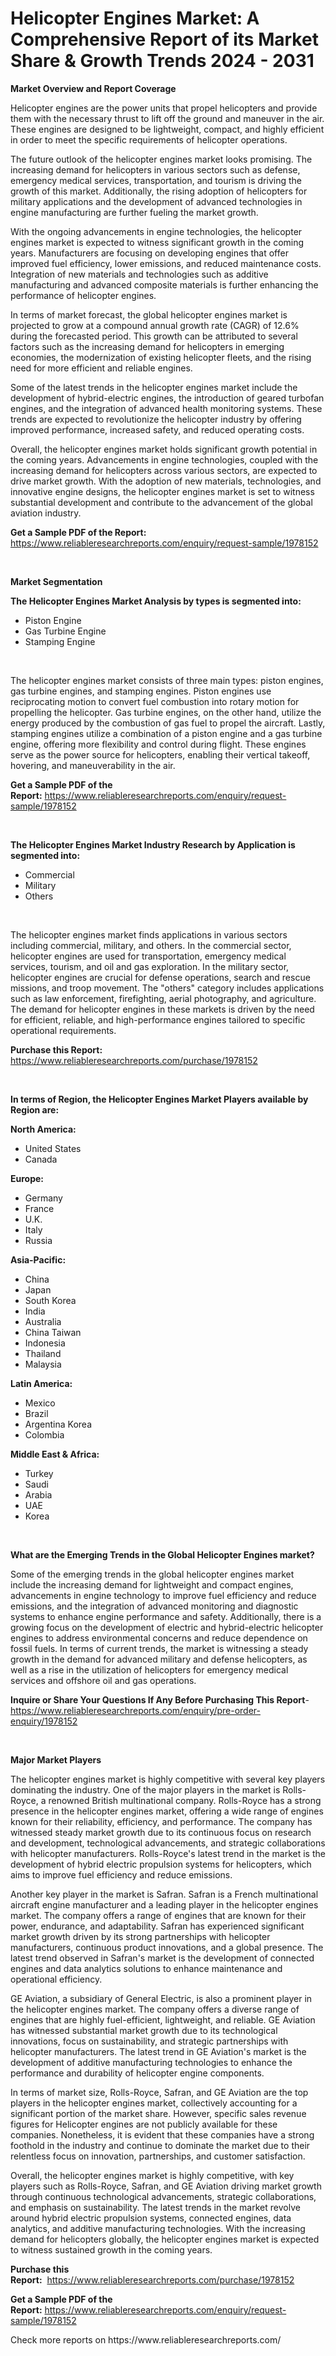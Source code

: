 <p><h1>Helicopter Engines Market: A Comprehensive Report of its Market Share & Growth Trends 2024 - 2031</h1></p><p><strong>Market Overview and Report Coverage</strong></p>
<p><p>Helicopter engines are the power units that propel helicopters and provide them with the necessary thrust to lift off the ground and maneuver in the air. These engines are designed to be lightweight, compact, and highly efficient in order to meet the specific requirements of helicopter operations.</p><p>The future outlook of the helicopter engines market looks promising. The increasing demand for helicopters in various sectors such as defense, emergency medical services, transportation, and tourism is driving the growth of this market. Additionally, the rising adoption of helicopters for military applications and the development of advanced technologies in engine manufacturing are further fueling the market growth.</p><p>With the ongoing advancements in engine technologies, the helicopter engines market is expected to witness significant growth in the coming years. Manufacturers are focusing on developing engines that offer improved fuel efficiency, lower emissions, and reduced maintenance costs. Integration of new materials and technologies such as additive manufacturing and advanced composite materials is further enhancing the performance of helicopter engines.</p><p>In terms of market forecast, the global helicopter engines market is projected to grow at a compound annual growth rate (CAGR) of 12.6% during the forecasted period. This growth can be attributed to several factors such as the increasing demand for helicopters in emerging economies, the modernization of existing helicopter fleets, and the rising need for more efficient and reliable engines.</p><p>Some of the latest trends in the helicopter engines market include the development of hybrid-electric engines, the introduction of geared turbofan engines, and the integration of advanced health monitoring systems. These trends are expected to revolutionize the helicopter industry by offering improved performance, increased safety, and reduced operating costs.</p><p>Overall, the helicopter engines market holds significant growth potential in the coming years. Advancements in engine technologies, coupled with the increasing demand for helicopters across various sectors, are expected to drive market growth. With the adoption of new materials, technologies, and innovative engine designs, the helicopter engines market is set to witness substantial development and contribute to the advancement of the global aviation industry.</p></p>
<p><strong>Get a Sample PDF of the Report:</strong> <a href="https://www.reliableresearchreports.com/enquiry/request-sample/1978152">https://www.reliableresearchreports.com/enquiry/request-sample/1978152</a></p>
<p>&nbsp;</p>
<p><strong>Market Segmentation</strong></p>
<p><strong>The Helicopter Engines Market Analysis by types is segmented into:</strong></p>
<p><ul><li>Piston Engine</li><li>Gas Turbine Engine</li><li>Stamping Engine</li></ul></p>
<p>&nbsp;</p>
<p><p>The helicopter engines market consists of three main types: piston engines, gas turbine engines, and stamping engines. Piston engines use reciprocating motion to convert fuel combustion into rotary motion for propelling the helicopter. Gas turbine engines, on the other hand, utilize the energy produced by the combustion of gas fuel to propel the aircraft. Lastly, stamping engines utilize a combination of a piston engine and a gas turbine engine, offering more flexibility and control during flight. These engines serve as the power source for helicopters, enabling their vertical takeoff, hovering, and maneuverability in the air.</p></p>
<p><strong>Get a Sample PDF of the Report:</strong>&nbsp;<a href="https://www.reliableresearchreports.com/enquiry/request-sample/1978152">https://www.reliableresearchreports.com/enquiry/request-sample/1978152</a></p>
<p>&nbsp;</p>
<p><strong>The Helicopter Engines Market Industry Research by Application is segmented into:</strong></p>
<p><ul><li>Commercial</li><li>Military</li><li>Others</li></ul></p>
<p>&nbsp;</p>
<p><p>The helicopter engines market finds applications in various sectors including commercial, military, and others. In the commercial sector, helicopter engines are used for transportation, emergency medical services, tourism, and oil and gas exploration. In the military sector, helicopter engines are crucial for defense operations, search and rescue missions, and troop movement. The "others" category includes applications such as law enforcement, firefighting, aerial photography, and agriculture. The demand for helicopter engines in these markets is driven by the need for efficient, reliable, and high-performance engines tailored to specific operational requirements.</p></p>
<p><strong>Purchase this Report:</strong>&nbsp; <a href="https://www.reliableresearchreports.com/purchase/1978152">https://www.reliableresearchreports.com/purchase/1978152</a></p>
<p>&nbsp;</p>
<p><strong>In terms of Region, the Helicopter Engines Market Players available by Region are:</strong></p>
<p>
    <p> <strong> North America: </strong>
        <ul>
            <li>United States</li>
            <li>Canada</li>
        </ul>
        </p> 
    <p> <strong> Europe: </strong>
        <ul>
            <li>Germany</li>
            <li>France</li>
            <li>U.K.</li>
            <li>Italy</li>
            <li>Russia</li>
        </ul>
        </p> 
    <p> <strong> Asia-Pacific: </strong>
        <ul>
            <li>China</li>
            <li>Japan</li>
            <li>South Korea</li>
            <li>India</li>
            <li>Australia</li>
            <li>China Taiwan</li>
            <li>Indonesia</li>
            <li>Thailand</li>
            <li>Malaysia</li>
        </ul>
        </p> 
    <p> <strong> Latin America: </strong>
        <ul>
            <li>Mexico</li>
            <li>Brazil</li>
            <li>Argentina Korea</li>
            <li>Colombia</li>
        </ul>
        </p> 
    <p> <strong> Middle East & Africa: </strong>
        <ul>
            <li>Turkey</li>
            <li>Saudi</li>
            <li>Arabia</li>
            <li>UAE</li>
            <li>Korea</li>
        </ul>
    </p>
    </p>
<p>&nbsp;</p>
<p><strong>What are the Emerging Trends in the Global Helicopter Engines market?</strong></p>
<p><p>Some of the emerging trends in the global helicopter engines market include the increasing demand for lightweight and compact engines, advancements in engine technology to improve fuel efficiency and reduce emissions, and the integration of advanced monitoring and diagnostic systems to enhance engine performance and safety. Additionally, there is a growing focus on the development of electric and hybrid-electric helicopter engines to address environmental concerns and reduce dependence on fossil fuels. In terms of current trends, the market is witnessing a steady growth in the demand for advanced military and defense helicopters, as well as a rise in the utilization of helicopters for emergency medical services and offshore oil and gas operations.</p></p>
<p><strong>Inquire or Share Your Questions If Any Before Purchasing This Report</strong>- <a href="https://www.reliableresearchreports.com/enquiry/pre-order-enquiry/1978152">https://www.reliableresearchreports.com/enquiry/pre-order-enquiry/1978152</a></p>
<p>&nbsp;</p>
<p><strong>Major Market Players</strong></p>
<p><p>The helicopter engines market is highly competitive with several key players dominating the industry. One of the major players in the market is Rolls-Royce, a renowned British multinational company. Rolls-Royce has a strong presence in the helicopter engines market, offering a wide range of engines known for their reliability, efficiency, and performance. The company has witnessed steady market growth due to its continuous focus on research and development, technological advancements, and strategic collaborations with helicopter manufacturers. Rolls-Royce's latest trend in the market is the development of hybrid electric propulsion systems for helicopters, which aims to improve fuel efficiency and reduce emissions.</p><p>Another key player in the market is Safran. Safran is a French multinational aircraft engine manufacturer and a leading player in the helicopter engines market. The company offers a range of engines that are known for their power, endurance, and adaptability. Safran has experienced significant market growth driven by its strong partnerships with helicopter manufacturers, continuous product innovations, and a global presence. The latest trend observed in Safran's market is the development of connected engines and data analytics solutions to enhance maintenance and operational efficiency.</p><p>GE Aviation, a subsidiary of General Electric, is also a prominent player in the helicopter engines market. The company offers a diverse range of engines that are highly fuel-efficient, lightweight, and reliable. GE Aviation has witnessed substantial market growth due to its technological innovations, focus on sustainability, and strategic partnerships with helicopter manufacturers. The latest trend in GE Aviation's market is the development of additive manufacturing technologies to enhance the performance and durability of helicopter engine components.</p><p>In terms of market size, Rolls-Royce, Safran, and GE Aviation are the top players in the helicopter engines market, collectively accounting for a significant portion of the market share. However, specific sales revenue figures for Helicopter engines are not publicly available for these companies. Nonetheless, it is evident that these companies have a strong foothold in the industry and continue to dominate the market due to their relentless focus on innovation, partnerships, and customer satisfaction.</p><p>Overall, the helicopter engines market is highly competitive, with key players such as Rolls-Royce, Safran, and GE Aviation driving market growth through continuous technological advancements, strategic collaborations, and emphasis on sustainability. The latest trends in the market revolve around hybrid electric propulsion systems, connected engines, data analytics, and additive manufacturing technologies. With the increasing demand for helicopters globally, the helicopter engines market is expected to witness sustained growth in the coming years.</p></p>
<p><strong>Purchase this Report:</strong>&nbsp;&nbsp;<a href="https://www.reliableresearchreports.com/purchase/1978152">https://www.reliableresearchreports.com/purchase/1978152</a></p>
<p></p>
<p><strong>Get a Sample PDF of the Report:</strong>&nbsp;<a href="https://www.reliableresearchreports.com/enquiry/request-sample/1978152">https://www.reliableresearchreports.com/enquiry/request-sample/1978152</a></p>
<p>Check more reports on https://www.reliableresearchreports.com/</p>